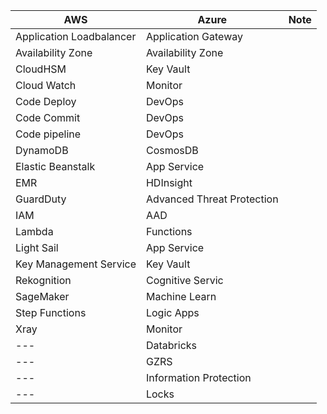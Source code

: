 | AWS	                     | Azure                        | Note                       | 
| ------------------------ | -----------------------------|----------------------------|
| Application Loadbalancer | Application Gateway          | |
| Availability Zone        | Availability Zone            | |
| CloudHSM                 | Key Vault                    | |
| Cloud Watch              | Monitor                      | |
| Code Deploy              | DevOps                       | |
| Code Commit              | DevOps                       | |
| Code pipeline            | DevOps                       | |
| DynamoDB                 | CosmosDB                     | |
| Elastic Beanstalk        | App Service                  | |
| EMR                      | HDInsight                    | |
| GuardDuty                | Advanced Threat Protection   | |
| IAM                      | AAD                          | |
| Lambda                   | Functions                    | |
| Light Sail               | App Service                  | |
| Key Management Service   | Key Vault                    | |
| Rekognition              | Cognitive Servic             | |
| SageMaker                | Machine Learn                | |
| Step Functions           | Logic Apps                   | |
| Xray                     | Monitor                      | |
| ---                      | Databricks                   | |
| ---                      | GZRS                         | |
| ---                      | Information Protection       | |
| ---                      | Locks                        | |
